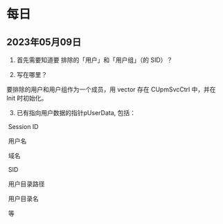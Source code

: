 # 每日

 

## 2023年05月09日

1.  首先需要知道要 排除的「用户」和「用户组」（的 SID）？

2.  写在哪里？

要排除的用户和用户组作为一个成员，用 vector 存在 CUpmSvcCtrl 中，并在 Init 时初始化。

3.  已有指向用户数据的指针pUserData, 包括：

​	Session ID

​	用户名

​	域名

​	SID

​	用户目录路径

​	用户目录名

​	等